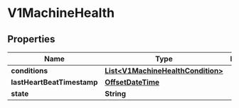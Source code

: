 # V1MachineHealth

## Properties
Name | Type | Description | Notes
------------ | ------------- | ------------- | -------------
**conditions** | [**List&lt;V1MachineHealthCondition&gt;**](V1MachineHealthCondition.md) |  |  [optional]
**lastHeartBeatTimestamp** | [**OffsetDateTime**](OffsetDateTime.md) |  |  [optional]
**state** | **String** |  |  [optional]
